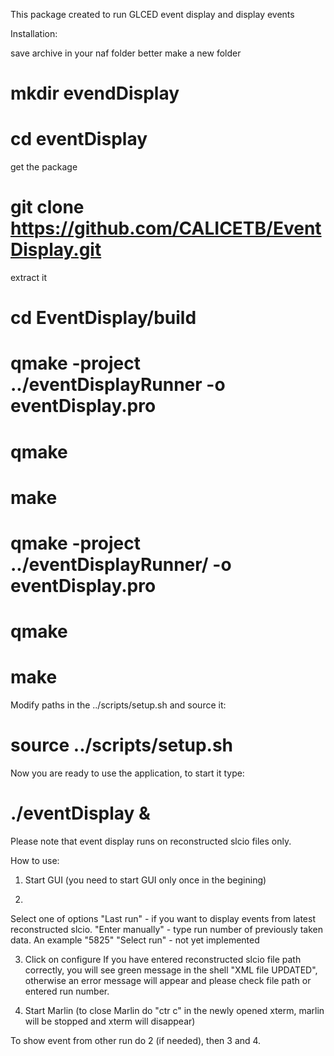 This package created to run GLCED event display and display events

Installation:

save archive in your naf folder
better make a new folder
# mkdir evendDisplay
# cd eventDisplay

get the package 
# git clone https://github.com/CALICETB/EventDisplay.git

extract it 
# cd EventDisplay/build
# qmake -project ../eventDisplayRunner -o eventDisplay.pro 
# qmake
# make

# qmake -project ../eventDisplayRunner/ -o eventDisplay.pro
# qmake
# make

Modify paths in the ../scripts/setup.sh
and source it:
# source ../scripts/setup.sh


Now you are ready to use the application, to start it type:
# ./eventDisplay &

Please note that event display runs on reconstructed slcio files only. 


How to use:

1. Start GUI (you need to start GUI only once in the begining)

2. 
Select one of options
"Last run" - if you want to display events from latest reconstructed slcio.
"Enter manually" - type run number of previously taken data. An example "5825"
"Select run" - not yet implemented


3. Click on configure
If you have entered reconstructed slcio file path correctly, you will see green message in the shell "XML file UPDATED", otherwise an error message will appear and please check file path or entered run number.

4. Start Marlin (to close Marlin do "ctr c" in the newly opened xterm, marlin will be stopped and xterm will disappear)

To show event from other run do 2 (if needed), then 3 and 4.




